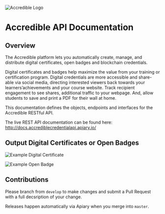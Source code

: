 ![Accredible Logo](https://s3.amazonaws.com/accredible-cdn/accredible_logo_xs.png)

# Accredible API Documentation

Overview
--------
The Accredible platform lets you automatically create, manage, and distribute digital certificates, open badges and blockchain credentials.

Digital certificates and badges help maximize the value from your training or certification program. Digital credentials are more accessible and share-able via social media, directing interested viewers back towards your learners’achievements and your course website. Track recipient engagement to see shares, additional traffic to your webpage. And, allow students to save and print a PDF for their wall at home.

This documentation defines the objects, endpoints and interfaces for the Accredible RESTful API. 

The live REST API documentation can be found here: http://docs.accrediblecredentialapi.apiary.io/ 

Output Digital Certificates or Open Badges
--------------
![Example Digital Certificate](https://s3.amazonaws.com/accredible-cdn/features_page_recipient_md.png)

![Example Open Badge](https://s3.amazonaws.com/accredible-cdn/features_page_open_badges_md.png)

Contributions
--------------
Please branch from `develop` to make changes and submit a Pull Request with a full decsription of your change.

Releases happen automatically via Apiary when you merge into `master`.